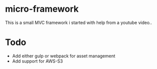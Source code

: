 # micro-framework
This is a small MVC framework i started with help from a youtube video..

# Todo
- Add either gulp or webpack for asset management
- Add support for AWS-S3

